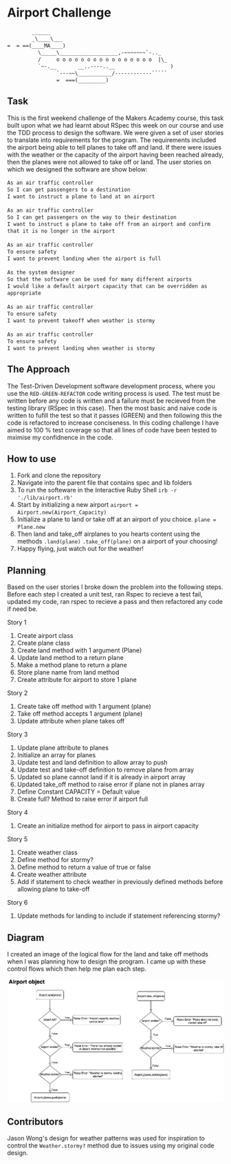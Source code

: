Airport Challenge
=================

```
        ______
        _\____\___
=  = ==(____MA____)
          \_____\___________________,-~~~~~~~`-.._
          /     o o o o o o o o o o o o o o o o  |\_
          `~-.__       __..----..__                  )
                `---~~\___________/------------`````
                =  ===(_________)

```

Task
-----

This is the first weekend challenge of the Makers Academy course, this task built upon what we had learnt about RSpec this week on our course and use the TDD process to design the software. We were given a set of user stories to translate into requirements for the program. The requirements included the airport being able to tell planes to take off and land. If there were issues with the weather or the capacity of the airport having been reached already, then the planes were not allowed to take off or land. The user stories on which we designed the software are show below:

```
As an air traffic controller 
So I can get passengers to a destination 
I want to instruct a plane to land at an airport

As an air traffic controller 
So I can get passengers on the way to their destination 
I want to instruct a plane to take off from an airport and confirm that it is no longer in the airport

As an air traffic controller 
To ensure safety 
I want to prevent landing when the airport is full 

As the system designer
So that the software can be used for many different airports
I would like a default airport capacity that can be overridden as appropriate

As an air traffic controller 
To ensure safety 
I want to prevent takeoff when weather is stormy 

As an air traffic controller 
To ensure safety 
I want to prevent landing when weather is stormy 
```
The Approach
-------------
The Test-Driven Development software development process, where you use the `RED-GREEN-REFACTOR` code writing process is used. The test must be written before any code is written and a failure must be recieved from the testing library (RSpec in this case). Then the most basic and naive code is written to fufill the test so that it passes (GREEN) and then following this the code is refactored to increase conciseness. In this coding challenge I have aimed to 100 % test coverage so that all lines of code have been tested to mximise my confidnence in the code.

How to use
----------
1. Fork and clone the repository
2. Navigate into the parent file that contains spec and lib folders
3. To run the softeware in the Interactive Ruby Shell `irb -r './lib/airport.rb'`
4. Start by initializing a new airport `airport = Airport.new(Airport_Capacity)`
5. Initialize a plane to land or take off at an airport of you choice. `plane = Plane.new`
6. Then land and take_off airplanes to you hearts content using the methods `.land(plane)` `.take_off(plane)` on a airport of your choosing!
7. Happy flying, just watch out for the weather!

Planning
--------

Based on the user stories I broke down the problem into the following steps. Before each step I created a unit test, ran Rspec to recieve a test fail, updated my code, ran rspec to recieve a pass and then refactored any code if need be.

Story 1
1. Create airport class
2. Create plane class
3. Create land method with 1 argument (Plane)
4. Update land method to a return plane
5. Make a method plane to return a plane
6. Store plane name from land method
7. Create attribute for airport to store 1 plane

Story 2
1. Create take off method with 1 argument (plane)
2. Take off method accepts 1 argument (plane)
3. Update attribute when plane takes off

Story 3
1. Update plane attribute to planes
2. Initialize an array for planes
3. Update test and land definition to allow array to push
4. Update test and take-off definition to remove plane from array
5. Updated so plane cannot land if it is already in airport array
6. Updated take_off method to raise error if plane not in planes array
7. Define Constant CAPACITY = Default value
8. Create full? Method to raise error if airport full

Story 4
1. Create an initialize method for airport to pass in airport capacity

Story 5
1. Create weather class
2. Define method for stormy?
3. Define method to return a value of true or false
4. Create weather attribute
5. Add if statement to check weather in previously defined methods before allowing plane to take-off

Story 6
1. Update methods for landing to include if statement referencing stormy?

Diagram
---------

I created an image of the logical flow for the land and take off methods when I was planning how to design the program. I came up with these control flows which then help me plan each step.

![flow diagram](https://raw.githubusercontent.com/DavidStewartLDN/airport_challenge/master/airport_challenge.jpg)

Contributors
-----------------------------
Jason Wong's design for weather patterns was used for inspiration to control the `Weather.stormy?` method due to issues using my original code design.
